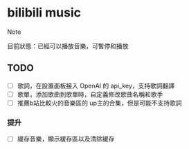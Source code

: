 # bilibili music

> [!NOTE]
> 目前狀態：已經可以播放音樂，可暫停和播放

## TODO
- [ ] 歌詞，在設置面板接入 OpenAI 的 api_key，支持歌詞翻譯
- [ ] 歌單，添加歌曲到歌單時，自定義修改歌曲名稱和歌手
- [ ] 推薦b站比較火的音樂區的 up主的合集，但是可能不支持歌詞

### 提升
- [ ] 緩存音樂，顯示緩存區以及清除緩存
